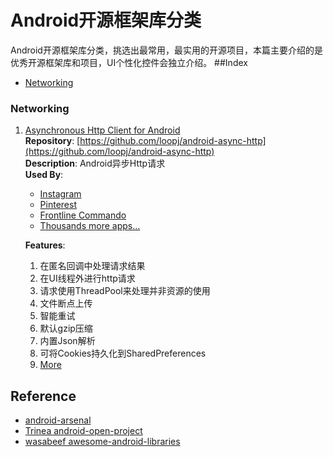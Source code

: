 # Android开源框架库分类
Android开源框架库分类，挑选出最常用，最实用的开源项目，本篇主要介绍的是优秀开源框架库和项目，UI个性化控件会独立介绍。
##Index
* [Networking](#networking)


### Networking
1. [Asynchronous Http Client for Android](http://loopj.com/android-async-http/)  
**Repository**: [https://github.com/loopj/android-async-http](https://github.com/loopj/android-async-http)  
**Description**: Android异步Http请求   
**Used By**:
	* [Instagram](https://play.google.com/store/apps/details?id=com.instagram.android)
	* [Pinterest](https://play.google.com/store/apps/details?id=com.pinterest)
	* [Frontline Commando](https://play.google.com/store/apps/details?id=com.glu.modwarsniper)
	* [Thousands more apps…](http://www.appbrain.com/stats/libraries/details/loopj_asynchttpclient/android-asynchronous-http-client)
	
	**Features**:
	1. 在匿名回调中处理请求结果
	2. 在UI线程外进行http请求
	3. 请求使用ThreadPool来处理并非资源的使用
	4. 文件断点上传
	5. 智能重试
	6. 默认gzip压缩
	7. 内置Json解析
	8. 可将Cookies持久化到SharedPreferences
	9. [More](https://github.com/loopj/android-async-http#features)

## Reference
*  [android-arsenal](https://android-arsenal.com/)
*  [Trinea android-open-project](https://github.com/Trinea/android-open-project)
*  [wasabeef awesome-android-libraries](https://github.com/wasabeef/awesome-android-libraries)